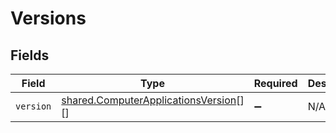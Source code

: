# Versions


## Fields

| Field                                                                                               | Type                                                                                                | Required                                                                                            | Description                                                                                         |
| --------------------------------------------------------------------------------------------------- | --------------------------------------------------------------------------------------------------- | --------------------------------------------------------------------------------------------------- | --------------------------------------------------------------------------------------------------- |
| `version`                                                                                           | [shared.ComputerApplicationsVersion](../../../sdk/models/shared/computerapplicationsversion.md)[][] | :heavy_minus_sign:                                                                                  | N/A                                                                                                 |
